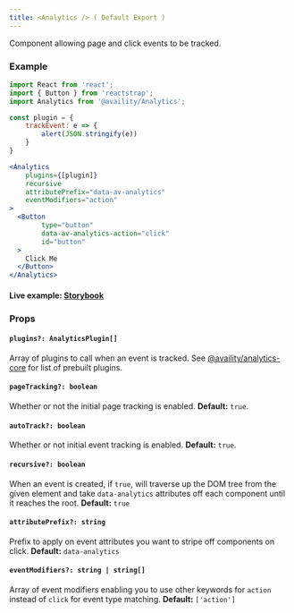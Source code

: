 ```yaml
---
title: <Analytics /> ( Default Export )
---
```


Component allowing page and click events to be tracked.

### Example

```jsx
import React from 'react';
import { Button } from 'reactstrap';
import Analytics from '@availity/Analytics';

const plugin = {
    trackEvent: e => {
        alert(JSON.stringify(e))
    }
}

<Analytics
    plugins={[plugin]}
    recursive
    attributePrefix="data-av-analytics"
    eventModifiers="action"
>
  <Button
        type="button"
        data-av-analytics-action="click"
        id="button"
  >
    Click Me
  </Button>
</Analytics>
```

#### Live example: <a href="https://availity.github.io/availity-react/storybook/?path=/story/components-analytics--default"> Storybook</a>

### Props

#### `plugins?: AnalyticsPlugin[]`

Array of plugins to call when an event is tracked. See [@availity/analytics-core](/sdk-js/features/analytics/) for list of prebuilt plugins.

#### `pageTracking?: boolean`

Whether or not the initial page tracking is enabled. **Default:** `true`.

#### `autoTrack?: boolean`

Whether or not initial event tracking is enabled. **Default:** `true`.

#### `recursive?: boolean`

When an event is created, if `true`, will traverse up the DOM tree from the given element and take `data-analytics` attributes off each component until it reaches the root. **Default:** `true`

#### `attributePrefix?: string`

Prefix to apply on event attributes you want to stripe off components on click. **Default:** `data-analytics`

#### `eventModifiers?: string | string[]`

Array of event modifiers enabling you to use other keywords for `action` instead of `click` for event type matching. **Default:** `['action']`
